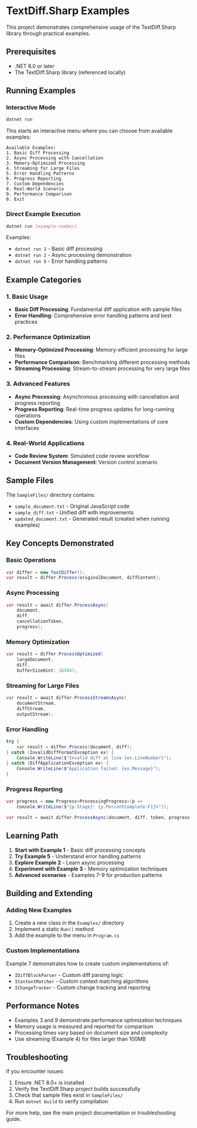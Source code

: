 # TextDiff.Sharp Examples

This project demonstrates comprehensive usage of the TextDiff.Sharp library through practical examples.

## Prerequisites

- .NET 8.0 or later
- The TextDiff.Sharp library (referenced locally)

## Running Examples

### Interactive Mode

```bash
dotnet run
```

This starts an interactive menu where you can choose from available examples:

```
Available Examples:
1. Basic Diff Processing
2. Async Processing with Cancellation
3. Memory-Optimized Processing
4. Streaming for Large Files
5. Error Handling Patterns
6. Progress Reporting
7. Custom Dependencies
8. Real-World Scenario
9. Performance Comparison
0. Exit
```

### Direct Example Execution

```bash
dotnet run [example-number]
```

Examples:
- `dotnet run 1` - Basic diff processing
- `dotnet run 2` - Async processing demonstration
- `dotnet run 5` - Error handling patterns

## Example Categories

### 1. Basic Usage
- **Basic Diff Processing**: Fundamental diff application with sample files
- **Error Handling**: Comprehensive error handling patterns and best practices

### 2. Performance Optimization
- **Memory-Optimized Processing**: Memory-efficient processing for large files
- **Performance Comparison**: Benchmarking different processing methods
- **Streaming Processing**: Stream-to-stream processing for very large files

### 3. Advanced Features
- **Async Processing**: Asynchronous processing with cancellation and progress reporting
- **Progress Reporting**: Real-time progress updates for long-running operations
- **Custom Dependencies**: Using custom implementations of core interfaces

### 4. Real-World Applications
- **Code Review System**: Simulated code review workflow
- **Document Version Management**: Version control scenario

## Sample Files

The `SampleFiles/` directory contains:
- `sample_document.txt` - Original JavaScript code
- `sample_diff.txt` - Unified diff with improvements
- `updated_document.txt` - Generated result (created when running examples)

## Key Concepts Demonstrated

### Basic Operations
```csharp
var differ = new TextDiffer();
var result = differ.Process(originalDocument, diffContent);
```

### Async Processing
```csharp
var result = await differ.ProcessAsync(
    document,
    diff,
    cancellationToken,
    progress);
```

### Memory Optimization
```csharp
var result = differ.ProcessOptimized(
    largeDocument,
    diff,
    bufferSizeHint: 16384);
```

### Streaming for Large Files
```csharp
var result = await differ.ProcessStreamsAsync(
    documentStream,
    diffStream,
    outputStream);
```

### Error Handling
```csharp
try {
    var result = differ.Process(document, diff);
} catch (InvalidDiffFormatException ex) {
    Console.WriteLine($"Invalid diff at line {ex.LineNumber}");
} catch (DiffApplicationException ex) {
    Console.WriteLine($"Application failed: {ex.Message}");
}
```

### Progress Reporting
```csharp
var progress = new Progress<ProcessingProgress>(p =>
    Console.WriteLine($"{p.Stage}: {p.PercentComplete:F1}%"));

var result = await differ.ProcessAsync(document, diff, token, progress);
```

## Learning Path

1. **Start with Example 1** - Basic diff processing concepts
2. **Try Example 5** - Understand error handling patterns
3. **Explore Example 2** - Learn async processing
4. **Experiment with Example 3** - Memory optimization techniques
5. **Advanced scenarios** - Examples 7-9 for production patterns

## Building and Extending

### Adding New Examples

1. Create a new class in the `Examples/` directory
2. Implement a static `Run()` method
3. Add the example to the menu in `Program.cs`

### Custom Implementations

Example 7 demonstrates how to create custom implementations of:
- `IDiffBlockParser` - Custom diff parsing logic
- `IContextMatcher` - Custom context matching algorithms
- `IChangeTracker` - Custom change tracking and reporting

## Performance Notes

- Examples 3 and 9 demonstrate performance optimization techniques
- Memory usage is measured and reported for comparison
- Processing times vary based on document size and complexity
- Use streaming (Example 4) for files larger than 100MB

## Troubleshooting

If you encounter issues:

1. Ensure .NET 8.0+ is installed
2. Verify the TextDiff.Sharp project builds successfully
3. Check that sample files exist in `SampleFiles/`
4. Run `dotnet build` to verify compilation

For more help, see the main project documentation or troubleshooting guide.